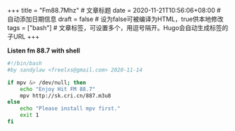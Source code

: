+++
title = "Fm88.7Mhz"  # 文章标题
date = 2020-11-21T10:56:06+08:00  # 自动添加日期信息
draft = false  # 设为false可被编译为HTML，true供本地修改
tags = ["bash"]  # 文章标签，可设置多个，用逗号隔开。Hugo会自动生成标签的子URL
+++

**Listen fm 88.7 with shell**

```bash
#!/bin/bash
#by sandylaw <freelxs@gmail.com> 2020-11-14

if mpv &> /dev/null; then
    echo "Enjoy Hit FM 88.7"
    mpv http://sk.cri.cn/887.m3u8
else
    echo "Please install mpv first."
    exit 1
fi
```
